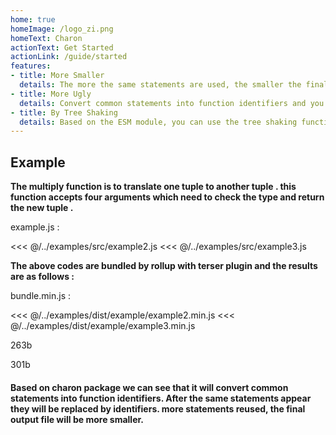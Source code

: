 ```yaml
---
home: true
homeImage: /logo_zi.png
homeText: Charon
actionText: Get Started
actionLink: /guide/started
features:
- title: More Smaller
  details: The more the same statements are used, the smaller the final packaged file is.
- title: More Ugly
  details: Convert common statements into function identifiers and you will see many identifiers instead of statements in the final output.
- title: By Tree Shaking
  details: Based on the ESM module, you can use the tree shaking function of the module bundler to reduce useless code.
---
```


<!-- next 排版，高度，换行（white-space: normal）, 计算出字节数 -->

## Example

**The multiply function is to translate one tuple to another tuple . this function accepts four arguments which need to check the type and return the new tuple .**

example.js :
<div class="layout-column">

<<< @/../examples/src/example2.js
<<< @/../examples/src/example3.js

</div>

**The above codes are bundled by rollup with terser plugin and the results are as follows :**

bundle.min.js :
<div class="layout-column layout-column-min">

<<< @/../examples/dist/example/example2.min.js
<<< @/../examples/dist/example/example3.min.js

</div>

<div class="layout-column">
	<p class="bundle-size bundle-left">263b</p>
	<p class="bundle-size bundle-right">301b</p>
</div>

#### Based on charon package we can see that it will convert common statements into function identifiers. After the same statements appear they will be replaced by identifiers. more statements reused, the final output file will be more smaller.
